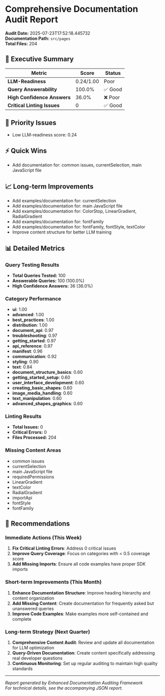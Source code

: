 # Comprehensive Documentation Audit Report

**Audit Date:** 2025-07-23T17:52:18.445732  
**Documentation Path:** `src/pages`  
**Total Files:** 204

## 🎯 Executive Summary

| Metric | Score | Status |
|--------|-------|---------|
| **LLM-Readiness** | 0.24/1.00 | Poor |
| **Query Answerability** | 100.0% | ✅ Good |
| **High Confidence Answers** | 36.0% | ❌ Poor |
| **Critical Linting Issues** | 0 | ✅ Good |

## 🚨 Priority Issues

- Low LLM-readiness score: 0.24


## ⚡ Quick Wins

- Add documentation for: common issues, currentSelection, main JavaScript file


## 📈 Long-term Improvements

- Add examples/documentation for: currentSelection
- Add examples/documentation for: main JavaScript file
- Add examples/documentation for: ColorStop, LinearGradient, RadialGradient
- Add examples/documentation for: fontFamily
- Add examples/documentation for: fontFamily, fontStyle, textColor
- Improve content structure for better LLM training


## 📊 Detailed Metrics

### Query Testing Results
- **Total Queries Tested:** 100
- **Answerable Queries:** 100 (100.0%)
- **High Confidence Answers:** 36 (36.0%)

### Category Performance
- **ui**: 1.00
- **advanced**: 1.00
- **best_practices**: 1.00
- **distribution**: 1.00
- **document_api**: 0.97
- **troubleshooting**: 0.97
- **getting_started**: 0.97
- **api_reference**: 0.97
- **manifest**: 0.96
- **communication**: 0.92
- **styling**: 0.90
- **text**: 0.84
- **document_structure_basics**: 0.60
- **getting_started_setup**: 0.60
- **user_interface_development**: 0.60
- **creating_basic_shapes**: 0.60
- **image_media_handling**: 0.60
- **text_manipulation**: 0.60
- **advanced_shapes_graphics**: 0.60


### Linting Results
- **Total Issues:** 0
- **Critical Errors:** 0
- **Files Processed:** 204

### Missing Content Areas
- common issues
- currentSelection
- main JavaScript file
- requiredPermissions
- LinearGradient
- textColor
- RadialGradient
- importApi
- fontStyle
- fontFamily


## 🔧 Recommendations

### Immediate Actions (This Week)
1. **Fix Critical Linting Errors**: Address 0 critical issues
2. **Improve Query Coverage**: Focus on categories with < 0.5 coverage score
3. **Add Missing Imports**: Ensure all code examples have proper SDK imports

### Short-term Improvements (This Month)
1. **Enhance Documentation Structure**: Improve heading hierarchy and content organization
2. **Add Missing Content**: Create documentation for frequently asked but unanswered queries
3. **Improve Code Examples**: Make examples more self-contained and complete

### Long-term Strategy (Next Quarter)
1. **Comprehensive Content Audit**: Review and update all documentation for LLM optimization
2. **Query-Driven Documentation**: Create content specifically addressing real developer questions
3. **Continuous Monitoring**: Set up regular auditing to maintain high quality standards

---

*Report generated by Enhanced Documentation Auditing Framework*  
*For technical details, see the accompanying JSON report.*
